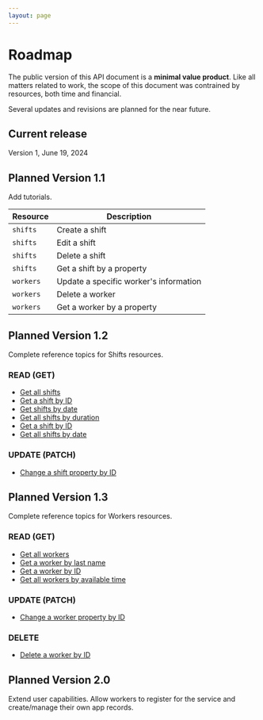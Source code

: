 ```yaml
---
layout: page
---
```


# Roadmap

The public version of this API document is a **minimal value product**. Like all matters related to work, the scope of this document was contrained by resources, both time and financial.

Several updates and revisions are planned for the near future.

## Current release

Version 1, June 19, 2024


## Planned Version 1.1

Add tutorials.

| Resource | Description |
| ------------- | ----------- |
| `shifts`     | Create a shift  |
| `shifts`     | Edit a shift  |
| `shifts`     | Delete a shift  |
| `shifts`     | Get a shift by a property  |
| `workers`    | Update a specific worker's information  |
| `workers`    | Delete a worker |
| `workers`    | Get a worker by a property  |

## Planned Version 1.2

Complete reference topics for Shifts resources.

### READ (GET)

* [Get all shifts](get-all-shifts.md)
* [Get a shift by ID](get-a-shift-by-id.md)
* [Get shifts by date](get-shifts-by-date.md)
* [Get all shifts by duration](get-shifts-by-length.md)
* [Get a shift by ID](get-a-shift-by-id.md)
* [Get all shifts by date](get-shifts-by-date.md) 

### UPDATE (PATCH)

* [Change a shift property by ID](change-shift-by-id.md)

## Planned Version 1.3

Complete reference topics for Workers resources.

### READ (GET)

* [Get all workers](get-all-workers.md)
* [Get a worker by last name](get-worker-by-last-name.md)
* [Get a worker by ID](get-worker-by-id)
* [Get all workers by available time](get_workers_available_time.md)

### UPDATE (PATCH)

* [Change a worker property by ID](change-worker-property-by-id.md)

### DELETE

* [Delete a worker by ID](delete-worker-by-id.md)

## Planned Version 2.0

Extend user capabilities. Allow workers to register for the service and create/manage their own app records.
